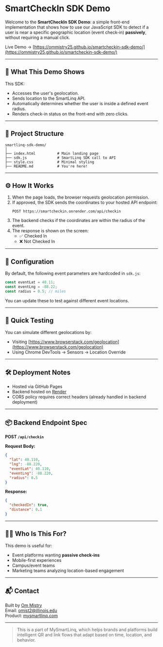 # SmartCheckIn SDK Demo

Welcome to the **SmartCheckIn SDK Demo**: a simple front-end implementation that shows how to use our JavaScript SDK to detect if a user is near a specific geographic location (event check-in) **passively**, without requiring a manual click.

Live Demo → [https://ommistry25.github.io/smartcheckin-sdk-demo/](https://ommistry25.github.io/smartcheckin-sdk-demo/)  

---

## 🧠 What This Demo Shows

This SDK:
- Accesses the user's geolocation.
- Sends location to the SmartLinq API.
- Automatically determines whether the user is inside a defined event radius.
- Renders check-in status on the front-end with zero clicks.

---

## 📁 Project Structure

```
smartlinq-sdk-demo/
│
├── index.html          # Main landing page
├── sdk.js              # SmartLinq SDK call to API
├── style.css           # Minimal styling
├── README.md           # You're here!
```

---

## ⚙️ How It Works

1. When the page loads, the browser requests geolocation permission.
2. If approved, the SDK sends the coordinates to your hosted API endpoint:
   ```
   POST https://smartcheckin.onrender.com/api/checkin
   ```
3. The backend checks if the coordinates are within the radius of the event.
4. The response is shown on the screen:
   - ✅ Checked In
   - ❌ Not Checked In

---

## 🔧 Configuration

By default, the following event parameters are hardcoded in `sdk.js`:

```js
const eventLat = 40.11;
const eventLng = -88.22;
const radius = 0.5; // miles
```

You can update these to test against different event locations.

---

## 🧪 Quick Testing

You can simulate different geolocations by:
- Visiting [https://www.browserstack.com/geolocation](https://www.browserstack.com/geolocation)
- Using Chrome DevTools → Sensors → Location Override

---

## 🛠 Deployment Notes

- Hosted via GitHub Pages
- Backend hosted on [Render](https://render.com/)
- CORS policy requires correct headers (already handled in backend deployment)

---

## 📦 Backend Endpoint Spec

**POST `/api/checkin`**

**Request Body:**

```json
{
  "lat": 40.110,
  "lng": -88.220,
  "eventLat": 40.110,
  "eventLng": -88.220,
  "radius": 0.5
}
```

**Response:**

```json
{
  "checkedIn": true,
  "distance": 0.1
}
```

---

## 🧑‍💻 Who Is This For?

This demo is useful for:
- Event platforms wanting **passive check-ins**
- Mobile-first experiences
- Campus/event teams
- Marketing teams analyzing location-based engagement

---

## 📬 Contact

Built by [Om Mistry](https://mysmartlinq.com)  
Email: omist2@illinois.edu  
Product: [mysmartlinq.com](https://mysmartlinq.com)

---

> This is a part of MySmartLinq, which helps brands and platforms build intelligent QR and link flows that adapt based on time, location, and behavior.
